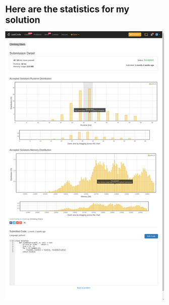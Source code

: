 # **Here are the statistics for my solution**
![Solution Stats](https://github.com/shashwatroy/Leetcode/blob/master/images/Climbing%20Stairs.png)

